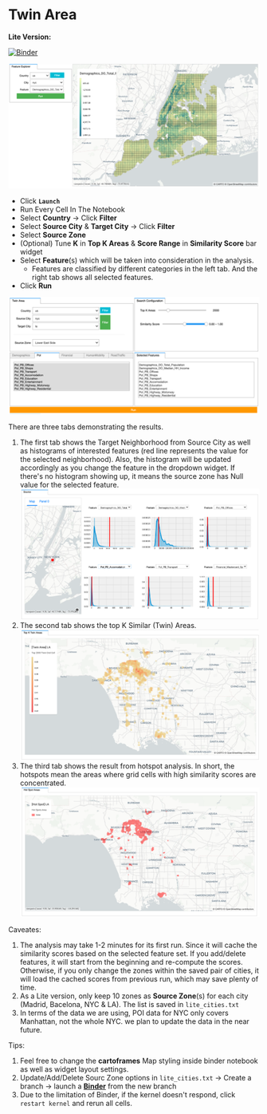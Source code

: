 # Twin Area



**Lite Version:**

[![Binder](https://mybinder.org/badge_logo.svg)](https://mybinder.org/v2/gh/CartoDB/twin_area_binder/master?filepath=index.ipynb)



![](demo1.png)

- Click **`Launch`** 
- Run Every Cell In The Notebook
- Select **Country** -> Click **Filter**
- Select **Source City** &  **Target City** -> Click **Filter**
- Select **Source Zone**
- (Optional) Tune **K** in **Top K Areas** & **Score Range** in **Similarity Score** bar widget
- Select **Feature**(s) which will be taken into consideration in the analysis.
  - Features are classified by different categories in the left tab. And the right tab shows all selected features. 
- Click **Run**

![](demo2.png)



There are three tabs demonstrating the results. 
   1. The first tab shows the Target Neighborhood from Source City as well as histograms of interested features (red line represents the value for the selected neighborhood). Also, the histogram will be updated accordingly as you change the feature in the dropdown widget. If there's no histogram showing up, it means the source zone has Null value for the selected feature. ![](demo3.png)
   2. The second tab shows the top K Similar (Twin) Areas. ![](demo4.png)
   3. The third tab shows the result from hotspot analysis. In short, the hotspots mean the areas where grid cells with high similarity scores are concentrated.  ![](demo5.png)



Caveates: 

1. The analysis may take 1-2 minutes for its first run. Since it will cache the similarity scores based on the selected feature set. If you add/delete features, it will start from the beginning and re-compute the scores. Otherwise, if you only change the zones within the saved pair of cities, it will load the cached scores from previous run, which may save plenty of time. 
2. As a Lite version, only keep 10 zones as **Source Zone**(s) for each city (Madrid, Bacelona, NYC & LA). The list is saved in `lite_cities.txt`
3. In terms of the data we are using, POI data for NYC only covers Manhattan, not the whole NYC. we plan to update the data in the near future. 



Tips:

1. Feel free to change the **cartoframes** Map styling inside binder notebook as well as widget layout settings. 
2. Update/Add/Delete Sourc Zone options in `lite_cities.txt` -> Create a branch -> launch a [**Binder**](https://gke.mybinder.org/) from the new branch
3. Due to the limitation of Binder, if the kernel doesn't respond, click `restart kernel` and rerun all cells. 